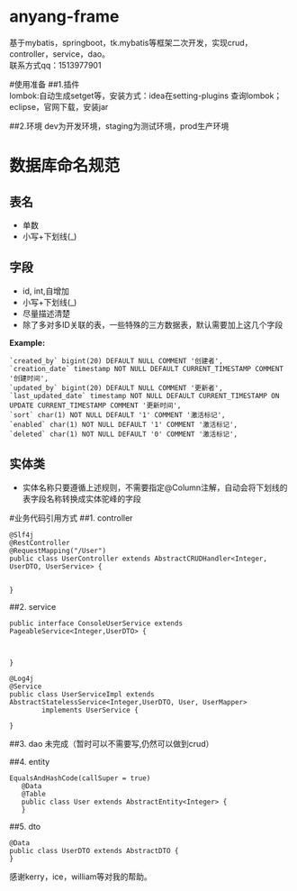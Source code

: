 # anyang-frame
基于mybatis，springboot，tk.mybatis等框架二次开发，实现crud，controller，service，dao。
<br>
联系方式qq：1513977901

#使用准备
##1.插件<br/>
lombok:自动生成setget等，安装方式：idea在setting-plugins 查询lombok；eclipse，官网下载，安装jar

##2.环境
dev为开发环境，staging为测试环境，prod生产环境

# 数据库命名规范
## 表名

* 单数
* 小写+下划线(_)

## 字段

* id, int,自增加
* 小写+下划线(_)
* 尽量描述清楚
* 除了多对多ID关联的表，一些特殊的三方数据表，默认需要加上这几个字段 

**Example:**

```
`created_by` bigint(20) DEFAULT NULL COMMENT '创建者',
`creation_date` timestamp NOT NULL DEFAULT CURRENT_TIMESTAMP COMMENT '创建时间',
`updated_by` bigint(20) DEFAULT NULL COMMENT '更新者',
`last_updated_date` timestamp NOT NULL DEFAULT CURRENT_TIMESTAMP ON UPDATE CURRENT_TIMESTAMP COMMENT '更新时间',
`sort` char(1) NOT NULL DEFAULT '1' COMMENT '激活标记',
`enabled` char(1) NOT NULL DEFAULT '1' COMMENT '激活标记',
`deleted` char(1) NOT NULL DEFAULT '0' COMMENT '激活标记',
```

## 实体类
* 实体名称只要遵循上述规则，不需要指定@Column注解，自动会将下划线的表字段名称转换成实体驼峰的字段

#业务代码引用方式
##1. controller
```
@Slf4j
@RestController
@RequestMapping("/User")
public class UserController extends AbstractCRUDHandler<Integer, UserDTO, UserService> {


}
```

##2. service
```
public interface ConsoleUserService extends PageableService<Integer,UserDTO> {



}
```
```
@Log4j
@Service
public class UserServiceImpl extends AbstractStatelessService<Integer,UserDTO, User, UserMapper>
        implements UserService {

}
```

##3. dao
未完成（暂时可以不需要写,仍然可以做到crud）


##4. entity
```
EqualsAndHashCode(callSuper = true)
   @Data
   @Table
   public class User extends AbstractEntity<Integer> {
   }
```

##5. dto
```
@Data
public class UserDTO extends AbstractDTO {
}
```


感谢kerry，ice，william等对我的帮助。
